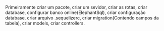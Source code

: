 Primeiramente criar um pacote,
criar um sevidor,
criar as rotas,
criar database,
configurar banco online(ElephantSql),
criar configuração database,
criar arquivo .sequelizerc,
criar migration(Contendo campos da tabela),
criar models,
criar controllers.
